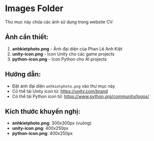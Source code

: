 # Images Folder

Thư mục này chứa các ảnh sử dụng trong website CV:

## Ảnh cần thiết:

1. **anhkietphoto.png** - Ảnh đại diện của Phan Lê Anh Kiệt
2. **unity-icon.png** - Icon Unity cho các game projects
3. **python-icon.png** - Icon Python cho AI projects

## Hướng dẫn:
- Đặt ảnh đại diện `anhkietphoto.png` vào thư mục này
- Có thể tải Unity icon từ: https://unity.com/brand
- Có thể tải Python icon từ: https://www.python.org/community/logos/

## Kích thước khuyến nghị:
- **anhkietphoto.png**: 300x300px (vuông)
- **unity-icon.png**: 400x250px 
- **python-icon.png**: 400x250px
